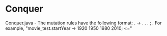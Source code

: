 # Conquer

Conquer.java - The mutation rules have the following format: <table-name>.<attribute-name> -> <value1> <value2> <value3> . . . ; <operator>. For example, "movie_test.startYear -> 1920 1950 1980 2010; <="
